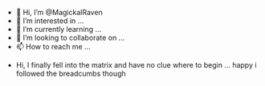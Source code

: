 - 👋 Hi, I’m @MagickalRaven
- 👀 I’m interested in ...
- 🌱 I’m currently learning ...
- 💞️ I’m looking to collaborate on ...
- 📫 How to reach me ...

<!---
MagickalRaven/MagickalRaven is a ✨ special ✨ repository because its `README.md` (this file) appears on your GitHub profile.
You can click the Preview link to take a look at your changes.
--->
- Hi, I finally fell into the matrix and have no clue where to begin ... happy i followed the breadcumbs though
